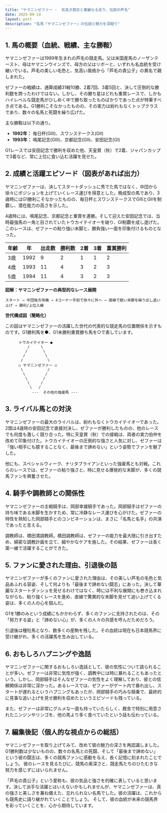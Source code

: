 ```yaml
---
title: "ヤマニンゼファー -  気高き闘志と華麗なる走り、伝説の芦毛"
date: 2025-09-14
layout: post
description: "名馬『ヤマニンゼファー』の伝説と魅力を深堀り"
---
```


## 1. 馬の概要（血統、戦績、主な勝鞍）


ヤマニンゼファーは1989年生まれの芦毛の競走馬。父は米国産馬のノーザンテースト、母はヤマニンウインズで、母方の父はリボーと、いずれも名血統を受け継いでいる。芦毛の美しい毛色と、気高い風格から「芦毛の貴公子」の異名で親しまれた。

ゼファーの戦績は、通算成績31戦10勝、2着7回、3着5回と、決して圧倒的な勝利数を誇ったわけではない。しかし、その勝ち星はどれも重賞レースで、しかもハイレベルな競走馬がひしめく中で勝ち取ったものばかりであった点が特筆すべき点である。G1勝利こそなかったものの、その実力は紛れもなくトップクラスであり、数々の名馬と死闘を繰り広げた。

主な勝鞍は以下の通り。

* **1992年：** 毎日杯(GIII)、スワンステークス(GII)
* **1993年：**  鳴尾記念(GIII)、京都記念(GII)、安田記念(GI)


G1レースでは安田記念で勝利を収めた他、天皇賞（秋）で2着、ジャパンカップで3着など、常に上位に食い込む活躍を見せた。


## 2. 成績と活躍エピソード（図表があれば出力）


ヤマニンゼファーは、決してスタートダッシュに秀でた馬ではなく、中団から徐々にポジションを上げていくレース運びを得意とした。晩成型の馬であり、3歳時にはG1勝利こそなかったものの、毎日杯とスワンステークスでGIIIとGIIを制覇し、潜在能力の高さを示した。

4歳時には、鳴尾記念、京都記念と重賞を連勝。そして迎えた安田記念では、当時最強馬の一角と目されていたトウカイテイオーを破り、GI制覇を成し遂げた。このレースは、ゼファーの粘り強い末脚と、勝負強い一面を印象付けるものとなった。

| 年齢 | 年 | 出走数 | 勝利数 | 2着 | 3着 | 重賞勝利 |
|---|---|---|---|---|---|---|
| 3歳 | 1992 | 9 | 2 | 1 | 1 | 2 |
| 4歳 | 1993 | 11 | 4 | 3 | 2 | 3 |
| 5歳 | 1994 | 11 | 4 | 3 | 2 | 3 |


**図解：ヤマニンゼファーの典型的なレース展開**

```
スタート → 中団後方待機 → 4コーナー手前で徐々に外へ → 直線で鋭い末脚を繰り出し追い上げ → 勝利/上位入線
```

**世代構成図（簡略化）**

この図はヤマニンゼファーの活躍した世代の代表的な競走馬の位置関係を示すものです。G1勝利馬を●、G1未勝利重賞勝ち馬を○で表しています。

```
      トウカイテイオー ●
          /     \
         /       \
        /         \
       /           \
      ○ ヤマニンゼファー ○
       \           /
        \         /
         \       /
          \     /
           \   /
            ---  その他の強豪馬 ---
```


## 3. ライバル馬との対決


ヤマニンゼファーの最大のライバルは、紛れもなくトウカイテイオーであった。2頭は4歳時の安田記念で直接対決し、ゼファーが勝利したものの、他のレースでも何度も激しく競り合った。特に天皇賞（秋）での接戦は、両者の実力伯仲を改めて印象付けた。トウカイテイオーの圧倒的な強さと人気に対し、ゼファーは「強い相手にも臆することなく、最後まで諦めない」という姿勢でファンを魅了した。


他にも、スペシャルウィーク、ナリタブライアンといった強豪馬とも対戦。これらのレースでは、ゼファーの粘り強さと、時に見せる爆発的な末脚が、多くの競馬ファンを興奮させた。


## 4. 騎手や調教師との関係性


ヤマニンゼファーの主戦騎手は、岡部幸雄騎手であった。岡部騎手はゼファーの持ち味である末脚を生かすため、常に冷静なレース運びを心がけた。ゼファーの特性を熟知した岡部騎手とのコンビネーションは、まさに「名馬と名手」の共演であったと言える。

調教師は、橋田満調教師。橋田調教師は、ゼファーの能力を最大限に引き出すため、綿密な調教計画を立て、細やかなケアを施した。その結果、ゼファーは長く第一線で活躍することができた。


## 5. ファンに愛された理由、引退後の話


ヤマニンゼファーが多くのファンに愛された理由は、その美しい芦毛の毛色と気品あふれる容姿、そして何よりも「最後まで諦めない闘志」にあった。決して華麗なスタートダッシュを見せるわけではなく、時には不利な展開にも巻き込まれながらも、粘り強くレースを進め、直線で驚異的な末脚を見せて追い上げてくる姿は、多くの人の心を掴んだ。

G1を1勝のみという成績にもかかわらず、多くのファンに支持されたのは、その「努力する姿」と「諦めない心」が、多くの人々の共感を呼んだためだろう。

引退後は種牡馬となり、数多くの産駒を残した。その血統は現在も日本競馬界に受け継がれ、多くの活躍馬を生み出している。


## 6. おもしろハプニングや逸話


ヤマニンゼファーに関するおもしろい逸話として、彼の気性について語られることが多い。ゼファーは非常に気性が強く、調教中には時に暴れることもあったという。しかし、岡部騎手はそんなゼファーの気性をよく理解しており、彼との信頼関係は非常に深かった。あるレースでは、ゼファーがゲート内で暴れ出し、スタートが遅れるというハプニングもあったが、岡部騎手の巧みな騎乗で、最終的に見事な追い上げを見せ勝利を収めたというエピソードも残っている。

また、ゼファーは非常にグルメな一面も持っていたらしく、厩舎で特別に用意されたニンジンやリンゴを、他の馬より多く食べていたという話も伝わっている。


## 7. 編集後記（個人的な視点からの総括）


ヤマニンゼファーを取り上げてみて、改めて彼の魅力の深さを再認識しました。G1勝利数は少ないものの、数々の名馬との死闘、そして「最後まで諦めない」という彼の闘志は、多くの競馬ファンに感動を与え、長く記憶に刻まれたことでしょう。  彼のレースを見るたびに、競馬の奥深さと、競走馬たちのひたむきな努力を感じずにはいられません。

「芦毛の貴公子」という愛称も、彼の気品と強さを的確に表していると思います。決して派手な活躍とはいえないかもしれませんが、ヤマニンゼファーは、真の強さと美しさを兼ね備えた、忘れられない名馬でした。彼の活躍は、これからも競馬史に語り継がれていくことでしょう。  そして、彼の血統が未来の競馬界を彩っていくことを、心から期待しています。
